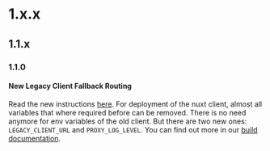 <!-- insert new version notes at the top -->

<!-- # 2.x.x -->
<!-- # 2.1.0 -->
<!-- # 2.0.1 -->

# 1.x.x

## 1.1.x

### 1.1.0

#### New Legacy Client Fallback Routing

Read the new instructions [here](/1-Tutorials/FallbackRoutingForOldClient.md).
For deployment of the nuxt client, almost all variables that where required before can be removed. There is no need anymore for env variables of the old client. But there are two new ones: `LEGACY_CLIENT_URL` and `PROXY_LOG_LEVEL`. You can find out more in our [build documentation](0-GettingStarted/1-Build.md#http://localhost:4002/0-GettingStarted/1-Build.html#environment-variables-runtime).
